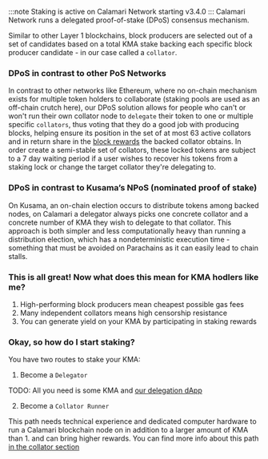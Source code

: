 :::note
Staking is active on Calamari Network starting v3.4.0
:::
Calamari Network runs a delegated proof-of-stake (DPoS) consensus mechanism.

Similar to other Layer 1 blockchains, block producers are selected out of a set of candidates based on a total KMA stake backing each specific block producer candidate - in our case called a `collator`.

### DPoS in contrast to other PoS Networks
In contrast to other networks like Ethereum, where no on-chain mechanism exists for multiple token holders to collaborate (staking pools are used as an off-chain crutch here), our DPoS solution allows for people who can't or won't run their own collator node to `delegate` their token to one or multiple specific `collators`, thus voting that they do a good job with producing blocks, helping ensure its position in the set of at most 63 active collators and in return share in the [block rewards](Rewards) the backed collator obtains.
In order create a semi-stable set of collators, these locked tokens are subject to a 7 day waiting period if a user wishes to recover his tokens from a staking lock or change the target collator they're delegating to.

### DPoS in contrast to Kusama’s NPoS (nominated proof of stake)
On Kusama, an on-chain election occurs to distribute tokens among backed nodes, on Calamari a delegator always picks one concrete collator and a concrete number of KMA they wish to delegate to that collator.
This approach is both simpler and less computationally heavy than running a distribution election, which has a nondeterministic execution time - something that must be avoided on Parachains as it can easily lead to chain stalls.

### This is all great! Now what does this mean for KMA hodlers like me?
1. High-performing block producers mean cheapest possible gas fees
2. Many independent collators means high censorship resistance
3. You can generate yield on your KMA by participating in staking rewards

### Okay, so how do I start staking?

You have two routes to stake your KMA:

1. Become a `Delegator`

TODO: All you need is some KMA and [our delegation dApp](Delegation/dApp%20Overview)

2. Become a `Collator Runner`

This path needs technical experience and dedicated computer hardware to run a Calamari blockchain node on in addition to a larger amount of KMA than 1. and can bring higher rewards.
You can find more info about this path [in the collator section](Collation/Overview)